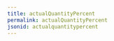 ```yaml
---
title: actualQuantityPercent
permalink: actualQuantityPercent
jsonid: actualquantitypercent
---
```

